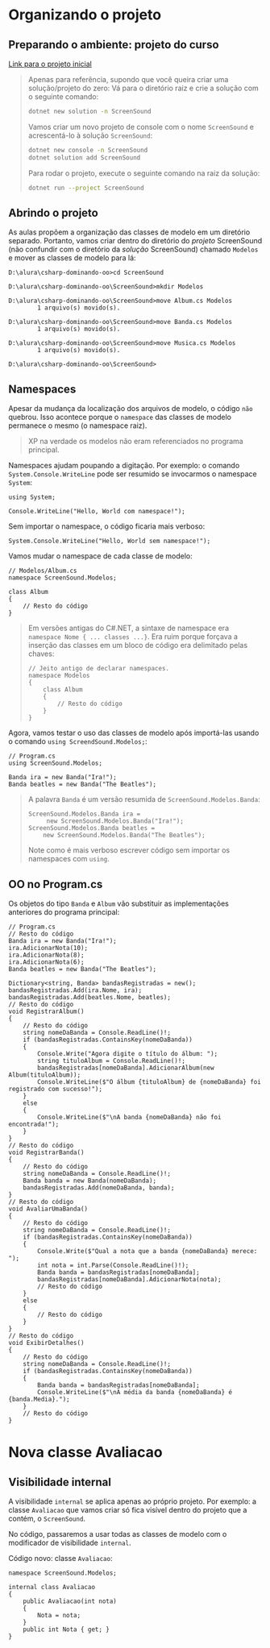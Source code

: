 # Organizando o projeto
## Preparando o ambiente: projeto do curso

[Link para o projeto inicial](https://github.com/alura-cursos/ScreenSound03/archive/refs/heads/projeto-inicial.zip)


> Apenas para referência, supondo que você queira criar uma solução/projeto do zero: Vá para o diretório raiz e crie a solução com o seguinte comando:
> 
> ```bash
> dotnet new solution -n ScreenSound
> ```
> Vamos criar um novo projeto de console com o nome `ScreenSound` e acrescentá-lo à solução `ScreenSound`:
> 
> ```bash
> dotnet new console -n ScreenSound
> dotnet solution add ScreenSound
> ```
> Para rodar o projeto, execute o seguinte comando na raiz da solução:
> 
> ```bash
> dotnet run --project ScreenSound
> ```

## Abrindo o projeto
As aulas propõem a organização das classes de modelo em um diretório separado. Portanto, vamos criar dentro do diretório do _projeto_ ScreenSound (não confundir com o diretório da _solução_ ScreenSound) chamado `Modelos` e mover as classes de modelo para lá:
```
D:\alura\csharp-dominando-oo>cd ScreenSound

D:\alura\csharp-dominando-oo\ScreenSound>mkdir Modelos

D:\alura\csharp-dominando-oo\ScreenSound>move Album.cs Modelos
        1 arquivo(s) movido(s).

D:\alura\csharp-dominando-oo\ScreenSound>move Banda.cs Modelos
        1 arquivo(s) movido(s).

D:\alura\csharp-dominando-oo\ScreenSound>move Musica.cs Modelos
        1 arquivo(s) movido(s).

D:\alura\csharp-dominando-oo\ScreenSound>
```

## Namespaces
Apesar da mudança da localização dos arquivos de modelo, o código `não` quebrou. Isso acontece porque o `namespace` das classes de modelo permanece o mesmo (o namespace raiz).

> XP na verdade os modelos não eram referenciados no programa principal.

Namespaces ajudam poupando a digitação. Por exemplo: o comando `System.Console.WriteLine` pode ser resumido se invocarmos o namespace `System`:
```CSharp
using System;

Console.WriteLine("Hello, World com namespace!");
```

Sem importar o namespace, o código ficaria mais verboso:
```CSharp
System.Console.WriteLine("Hello, World sem namespace!");
```

Vamos mudar o namespace de cada classe de modelo:
```CSharp
// Modelos/Album.cs
namespace ScreenSound.Modelos;

class Album
{
    // Resto do código
}
```
> Em versões antigas do C#.NET, a sintaxe de namespace era `namespace Nome { ... classes ...}`. Era ruim porque forçava a inserção das classes em um bloco de código era delimitado pelas chaves:
> ```CSharp
> // Jeito antigo de declarar namespaces.
> namespace Modelos 
> {
>     class Album
>     {
>         // Resto do código
>     }
> }
> ```

Agora, vamos testar o uso das classes de modelo após importá-las usando o comando `using ScreendSound.Modelos;`:
```CSharp
// Program.cs
using ScreenSound.Modelos;

Banda ira = new Banda("Ira!"); 
Banda beatles = new Banda("The Beatles");
```
> A palavra `Banda` é um versão resumida de `ScreenSound.Modelos.Banda`: 
>
> ```CSharp
> ScreenSound.Modelos.Banda ira =
>      new ScreenSound.Modelos.Banda("Ira!"); 
> ScreenSound.Modelos.Banda beatles = 
>     new ScreenSound.Modelos.Banda("The Beatles");
> ```
> Note como é mais verboso escrever código sem importar os namespaces com `using`.

## OO no Program.cs
Os objetos do tipo `Banda` e `Album` vão substituir as implementações anteriores do programa principal:

```CSharp
// Program.cs
// Resto do código
Banda ira = new Banda("Ira!");
ira.AdicionarNota(10);
ira.AdicionarNota(8);
ira.AdicionarNota(6);
Banda beatles = new Banda("The Beatles");

Dictionary<string, Banda> bandasRegistradas = new();
bandasRegistradas.Add(ira.Nome, ira);
bandasRegistradas.Add(beatles.Nome, beatles);
// Resto do código
void RegistrarAlbum()
{
    // Resto do código
    string nomeDaBanda = Console.ReadLine()!;
    if (bandasRegistradas.ContainsKey(nomeDaBanda))
    {
        Console.Write("Agora digite o título do álbum: ");
        string tituloAlbum = Console.ReadLine()!;
        bandasRegistradas[nomeDaBanda].AdicionarAlbum(new Album(tituloAlbum));
        Console.WriteLine($"O álbum {tituloAlbum} de {nomeDaBanda} foi registrado com sucesso!");
    }
    else
    {
        Console.WriteLine($"\nA banda {nomeDaBanda} não foi encontrada!");
    }
}
// Resto do código
void RegistrarBanda()
{
    // Resto do código
    string nomeDaBanda = Console.ReadLine()!;
    Banda banda = new Banda(nomeDaBanda);
    bandasRegistradas.Add(nomeDaBanda, banda);
}
// Resto do código
void AvaliarUmaBanda()
{
    // Resto do código
    string nomeDaBanda = Console.ReadLine()!;
    if (bandasRegistradas.ContainsKey(nomeDaBanda))
    {
        Console.Write($"Qual a nota que a banda {nomeDaBanda} merece: ");
        int nota = int.Parse(Console.ReadLine()!);
        Banda banda = bandasRegistradas[nomeDaBanda];
        bandasRegistradas[nomeDaBanda].AdicionarNota(nota);
        // Resto do código
    }
    else
    {
        // Resto do código
    }
}
// Resto do código
void ExibirDetalhes()
{
    // Resto do código
    string nomeDaBanda = Console.ReadLine()!;
    if (bandasRegistradas.ContainsKey(nomeDaBanda))
    {
        Banda banda = bandasRegistradas[nomeDaBanda];
        Console.WriteLine($"\nA média da banda {nomeDaBanda} é {banda.Media}.");
    }
    // Resto do código
}
```
# Nova classe Avaliacao
## Visibilidade internal
A visibilidade `internal` se aplica apenas ao próprio projeto. Por exemplo: a classe `Avaliacao` que vamos criar só fica visível dentro do projeto que a contém, o `ScreenSound`.

No código, passaremos a usar todas as classes de modelo com o modificador de visibilidade `internal`.

Código novo: classe `Avaliacao`:
```CSharp
namespace ScreenSound.Modelos;

internal class Avaliacao
{
    public Avaliacao(int nota)
    {
        Nota = nota;
    }
    public int Nota { get; }
}
```

